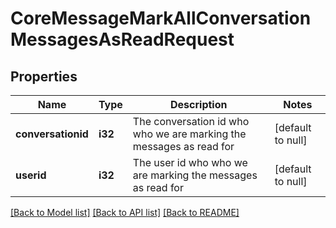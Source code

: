# CoreMessageMarkAllConversationMessagesAsReadRequest

## Properties

Name | Type | Description | Notes
------------ | ------------- | ------------- | -------------
**conversationid** | **i32** | The conversation id who who we are marking the messages as read for | [default to null]
**userid** | **i32** | The user id who who we are marking the messages as read for | [default to null]

[[Back to Model list]](../README.md#documentation-for-models) [[Back to API list]](../README.md#documentation-for-api-endpoints) [[Back to README]](../README.md)


